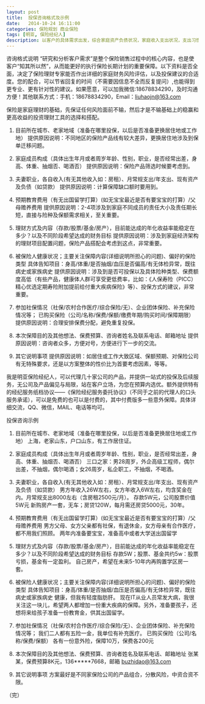 ```yaml
---
layout: post
title:  投保咨询格式及示例
date:   2014-10-24 16:11:00
categories: 保险规划 商业保险
tags: [明亚, 保险经纪人]
description: 以客户的具体需求出发，综合家庭资产负债状况，家庭收入支出状况，支出习惯，投资偏好习惯，保险公司偏好等各方面考虑，综上情况做出具体预算和需要保障的额度，再来选择合适的保险产品。
---
```


咨询格式说明
“研究和分析客户需求”是整个保险销售过程中的核心内容，也是使客户“知其所以然”，从而能更好的执行保险长期计划的重要保障。以下资料是否全面，决定了保险理财专家能否作出详细的家庭财务风险评估，以及投保建议的合适度。您的配合，可以节省回复的时间（不需要因信息不全而反复提问）,也能得到更专业、更有针对性的建议。如果愿意，可以加我微信:18678834290，及时沟通方便！其他联系方式：手机：18678834290，Email：liuhaojn@163.com

保险是家庭理财的基础，先保证任何风险面前不输，然后才是不输基础上的稳赢和更高收益的投资理财工具的选择和搭配。
<!-- more -->

1. 目前所在城市、老家地域（准备在哪里投保，以后是否准备更换居住地或工作地）
提供原因说明：不同地区的保险产品线有较大差异，更换居住地涉及到保单迁移问题。

2. 家庭成员构成（具体出生年月或者周岁年龄、性别，职业，是否经常出差，身高、体重、抽烟否、喝酒否）
提供原因说明：保险产品筛选时候要考虑到。

3. 夫妻职业，各自收入(有无其他收入如：房租）、月常规支出/年支出、现有资产及负债（如贷款）
提供原因说明：计算保障缺口额时要用到。

4. 预期教育费用（有无出国留学打算）(如无宝宝最近是否有要宝宝的打算）/父母赡养费用
提供原因说明：2-4项涉及到家庭不同成员的责任大小及责任期长短，直接与险种及保额需求相关，至关重要。

5. 理财方式及内容（存款/股票/基金/房产），目前能达成的年化收益率能稳定在多少？以及不同阶段希望达成的财务目标
提供原因说明：涉及到家庭经济架构的理财项目配置问题，保险产品搭配会考虑到这点，非常重要。

6. 被保险人健康状况；主要关注保障内容(详细说明所担心的问题)、偏好的保险类型
具体告知项目：身高/体重/是否抽烟/血压是否偏高/有无体检异常，既往病史或家族病史
提供原因说明：涉及到是否可投保以及具体险种类型、保费额度高低（有些产品，健康体人群可享受更低费率，比如：《人保寿险（PICC）精心优选定期寿险附加提前给付重大疾病保险》等）、投保方式的建议，非常重要。

7. 参加社保情况（社保/农村合作医疗/综合保险/无）、企业团体保险、补充保险情况等；
已购买保险（公司/名称/保费/保额/缴费年期/购买时间/保障期限）
提供原因说明：合理安排保费分配，避免重复投保。

8. 本次保障目的及其他想法、保费预算、咨询者姓名及联系电话、邮箱地址
提供原因说明：咨询者众多，方便对号，方便进行下一步的交流。

9. 其它说明事项
提供原因说明：如居住或工作大致区域、保额预期、对保险公司有无特殊要求，还是以方案整体的性价比为首要考虑因素，等等。

我是明亚保险经纪人，可以代理几十家公司的产品，并提供一站式的投保及后续服务，无公司及产品偏见与局限，站在客户立场，为您在预算内选优。额外提供特有的经纪服务纸档协议——《保险经纪服务委托协议》（不同于之前的代理人的口头服务承诺），可以是免费的也可以是付费的，其中付费版多一些意外保障。具体详细交流，QQ、微信，MAIL、电话等均可。

投保咨询示例

1. 目前所在城市、老家地域（准备在哪里投保，以后是否准备更换居住地或工作地）
上海，老家山东，户口山东，有工作居住证。

2. 家庭成员构成（具体出生年月或者周岁年龄、性别，职业，是否经常出差，身高、体重、抽烟否、喝酒否）
三口之家：男28周岁，外企高级工程师，偶尔出差，不抽烟，偶尔喝酒；女26周岁，私企职工，不抽烟，不喝酒。

3. 夫妻职业，各自收入(有无其他收入如：房租）、月常规支出/年支出、现有资产及负债（如贷款）
男方年收入26W左右，女方年收入6W左右，均含奖金在内。月常规支出8000左右（含房租2500元/月）。
存款5W元，公司股票价值5W元
新购房产一套，无车；房贷120W，每月需还房贷5000元，30年。

4. 预期教育费用（有无出国留学打算）(如无宝宝最近是否有要宝宝的打算）/父母赡养费用
男方父母、女方父亲都有社保，有退休金，女方母亲有合作医疗，都不用我们照顾。
两年内准备要宝宝，准备高中或者大学送出国留学

5. 理财方式及内容（存款/股票/基金/房产），目前能达成的年化收益率能稳定在多少？以及不同阶段希望达成的财务目标
存款5W；股票、基金共约5w：股票亏损，基金有一定盈利。
自己房产，希望在未来5-10年内再购置学区房一套。

6. 被保险人健康状况；主要关注保障内容(详细说明所担心的问题)、偏好的保险类型
具体告知项目：身高/体重/是否抽烟/血压是否偏高/有无体检异常，既往病史或家族病史
健康，但我有轻度脂肪肝。
现在IT从业人员常发大病，我很关注这一块儿，希望两人都增加一份重大疾病的保障。另外，准备要孩子，还想将来给孩子准备一份教育金，供其出国留学。

7. 参加社保情况（社保/农村合作医疗/综合保险/无）、企业团体保险、补充保险情况等；
我们二人都有五险一金，我单位有补充医疗。
已购买保险（公司/名称/保费/保额）
各有一份意外险，保障10万，保费各200元

8. 本次保障目的及其他想法、保费预算、咨询者姓名及联系电话、邮箱地址
张某某，保费预算8K元，136*****7668，邮箱 buzhidao@163.com

9. 其它说明事项
方案最好是不同家保险公司的产品组合，分散风险，中资合资不限。

（完）
